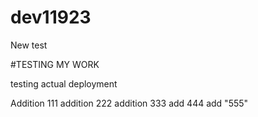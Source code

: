 # dev11923
New test

#TESTING MY WORK

testing actual deployment

Addition 111
addition 222
addition 333
add      444
add   "555"
